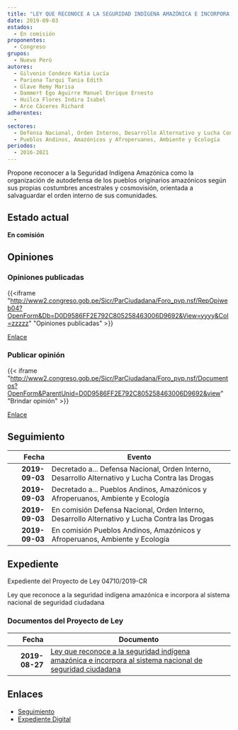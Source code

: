 ```yaml
---
title: "LEY QUE RECONOCE A LA SEGURIDAD INDÍGENA AMAZÓNICA E INCORPORA AL SISTEMA NACIONAL DE SEGURIDAD CIUDADANA"
date: 2019-09-03
estados: 
  - En comisión
proponentes: 
  - Congreso
grupos: 
  - Nuevo Perú
autores: 
  - Gilvonio Condezo Katia Lucía
  - Pariona Tarqui Tania Edith
  - Glave Remy Marisa
  - Dammert Ego Aguirre Manuel Enrique Ernesto
  - Huilca Flores Indira Isabel
  - Arce Cáceres Richard
adherentes: 
  - 
sectores: 
  - Defensa Nacional, Orden Interno, Desarrollo Alternativo y Lucha Contra las Drogas
  - Pueblos Andinos, Amazónicos y Afroperuanos, Ambiente y Ecología
periodos: 
  - 2016-2021
---
```


Propone reconocer a la Seguridad Indígena Amazónica como la organización de autodefensa de los pueblos originarios amazónicos según sus propias costumbres ancestrales y cosmovisión, orientada a salvaguardar el orden interno de sus comunidades.


## Estado actual

**En comisión**

## Opiniones

### Opiniones publicadas

{{<iframe "http://www2.congreso.gob.pe/Sicr/ParCiudadana/Foro_pvp.nsf/RepOpiweb04?OpenForm&Db=D0D9586FF2E792C805258463006D9692&View=yyyy&Col=zzzzz" "Opiniones publicadas" >}}

[Enlace](http://www2.congreso.gob.pe/Sicr/ParCiudadana/Foro_pvp.nsf/RepOpiweb04?OpenForm&Db=D0D9586FF2E792C805258463006D9692&View=yyyy&Col=zzzzz)
### Publicar opinión

{{< iframe "http://www2.congreso.gob.pe/Sicr/ParCiudadana/Foro_pvp.nsf/Documentos?OpenForm&ParentUnid=D0D9586FF2E792C805258463006D9692&view" "Brindar opinión" >}}

[Enlace](http://www2.congreso.gob.pe/Sicr/ParCiudadana/Foro_pvp.nsf/Documentos?OpenForm&ParentUnid=D0D9586FF2E792C805258463006D9692&view)

## Seguimiento

| Fecha | Evento |
|------:|--------|
| **2019-09-03** | Decretado a... Defensa Nacional, Orden Interno, Desarrollo Alternativo y Lucha Contra las Drogas|
| **2019-09-03** | Decretado a... Pueblos Andinos, Amazónicos y Afroperuanos, Ambiente y Ecología|
| **2019-09-03** | En comisión Defensa Nacional, Orden Interno, Desarrollo Alternativo y Lucha Contra las Drogas|
| **2019-09-03** | En comisión Pueblos Andinos, Amazónicos y Afroperuanos, Ambiente y Ecología|


## Expediente

Expediente del Proyecto de Ley 04710/2019-CR

Ley que reconoce a la seguridad indígena amazónica e incorpora al sistema nacional de seguridad ciudadana


### Documentos del Proyecto de Ley

| Fecha | Documento |
|------:|--------|
| **2019-08-27** | [Ley que reconoce a la seguridad indígena amazónica e incorpora al sistema nacional de seguridad ciudadana](http://www.leyes.congreso.gob.pe/Documentos/2016_2021/Proyectos_de_Ley_y_de_Resoluciones_Legislativas/PL0471020190827.pdf) |

## Enlaces 

- [Seguimiento](http://www2.congreso.gob.pe/Sicr/TraDocEstProc/CLProLey2016.nsf/f7fff46988ca05b1052578e100829cc7/4b4c5901e8aaa570052584630074f16c?OpenDocument)
- [Expediente Digital](http://www2.congreso.gob.pe/Sicr/TraDocEstProc/CLProLey2016.nsf/f7fff46988ca05b1052578e100829cc7/4b4c5901e8aaa570052584630074f16c?OpenDocument&Click=05257FB7005EB655.eb71d0cf91d8294e05256cdf006b5706/$Body/0.1C6C)
